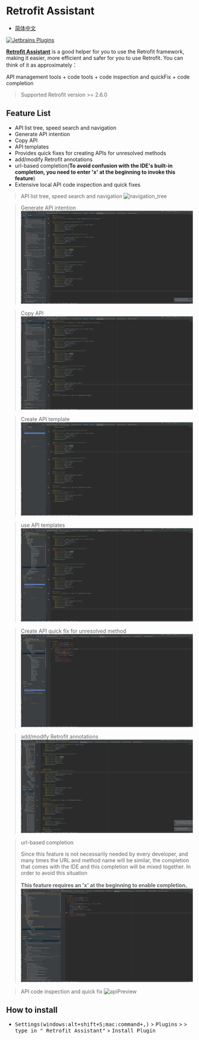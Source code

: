 # Retrofit Assistant

- [简体中文](./README.zh_CN.md)

[![Jetbrains Plugins](https://img.shields.io/badge/plugin-Retrofit_Assistant-x.svg?logo=IntelliJ%20IDEA)][plugin]

[**Retrofit Assistant**][plugin] is a good helper for you to use the Retrofit framework, making it easier, more
efficient and safer for you to use Retrofit. You can think of it as approximately：

API management tools + code tools + code inspection and quickFix + code completion

> Supported Retrofit version >= 2.6.0

## Feature List

- API list tree, speed search and navigation
- Generate API intention
- Copy API
- API templates
- Provides quick fixes for creating APIs for unresolved methods
- add/modify Retrofit annotations
- url-based completion(**To avoid confusion with the IDE's built-in completion, you need to enter 'x' at the beginning
  to invoke this feature**)
- Extensive local API code inspection and quick fixes

> API list tree, speed search and navigation
> ![navigation_tree](./screenshots/apitree.gif)

> Generate API intention
> ![generation API](./screenshots/api_generate.gif)

> Copy API
> ![copyAPI](./screenshots/copyapi.gif)

> Create API template
> ![api Templates](./screenshots/createTemplate.gif)

> use API templates
> ![use Template](./screenshots/useTemplate.gif)

> Create API quick fix for unresolved method
> ![createAPIQuickFix](./screenshots/createApiQuickFix.gif)

> add/modify Retrofit annotations
> ![apiPreview](./screenshots/add_replace_annotation.gif)

> url-based completion
>
> Since this feature is not necessarily needed by every developer, and many times the URL and method name will be
> similar, the completion that comes with the IDE and this completion will be mixed together. In order to avoid this
> situation
>
> **This feature requires an 'x' at the beginning to enable completion**。
> ![apiPreview](./screenshots/completionBaseOnUrl.gif)

> API code inspection and quick fix
> ![apiPreview](./screenshots/inspectionAndFix.gif)

## How to install

- <kbd>Settings(windows:alt+shift+S;mac:command+,)</kbd> > <kbd>Plugins</kbd> > <kbd></kbd> > <kbd>type in "
  Retrofit Assistant"</kbd> > <kbd>Install Plugin</kbd>

[plugin]:https://plugins.jetbrains.com/plugin/22726-retrofit-assistant

